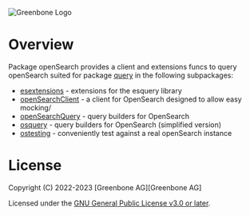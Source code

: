 ![Greenbone Logo](https://www.greenbone.net/wp-content/uploads/gb_new-logo_horizontal_rgb_small.png)

# Overview

Package openSearch provides a client and extensions funcs to query openSearch suited for package [query](../query/README.md) in the following
subpackages:

* [esextensions](esextension/README.md) - extensions for the esquery library
* [openSearchClient](openSearchClient/README.md) - a client for OpenSearch designed to allow easy mocking/
* [openSearchQuery](openSearchQuery/README.md) - query builders for OpenSearch
* [osquery](osquery/README.md) - query builders for OpenSearch (simplified version)
* [ostesting](ostesting/README.md) - conveniently test against a real openSearch instance

# License

Copyright (C) 2022-2023 [Greenbone AG][Greenbone AG]

Licensed under the [GNU General Public License v3.0 or later](../../LICENSE).
